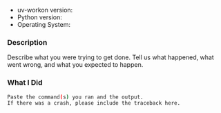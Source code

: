 <!-- markdownlint-disable MD041 -->

- uv-workon version:
- Python version:
- Operating System:

### Description

Describe what you were trying to get done. Tell us what happened, what went
wrong, and what you expected to happen.

### What I Did

```bash
Paste the command(s) you ran and the output.
If there was a crash, please include the traceback here.
```
